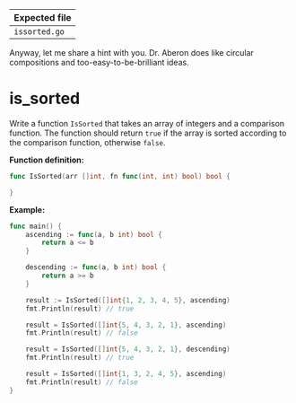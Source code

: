 | Expected file |
| ------------- |
| `issorted.go` |

<p data-story-username="miranda_rh">Anyway, let me share a hint with you. Dr. Aberon does like circular compositions and too-easy-to-be-brilliant ideas.</p>

# is_sorted

Write a function `IsSorted` that takes an array of integers and a comparison function. The function should return `true` if the array is sorted according to the comparison function, otherwise `false`.

**Function definition:**

```go
func IsSorted(arr []int, fn func(int, int) bool) bool {

}
```

**Example:**

```go
func main() {
    ascending := func(a, b int) bool {
        return a <= b
    }

    descending := func(a, b int) bool {
        return a >= b
    }

    result := IsSorted([]int{1, 2, 3, 4, 5}, ascending)
    fmt.Println(result) // true

    result = IsSorted([]int{5, 4, 3, 2, 1}, ascending)
    fmt.Println(result) // false

    result = IsSorted([]int{5, 4, 3, 2, 1}, descending)
    fmt.Println(result) // true

    result = IsSorted([]int{1, 3, 2, 4, 5}, ascending)
    fmt.Println(result) // false
}
```
